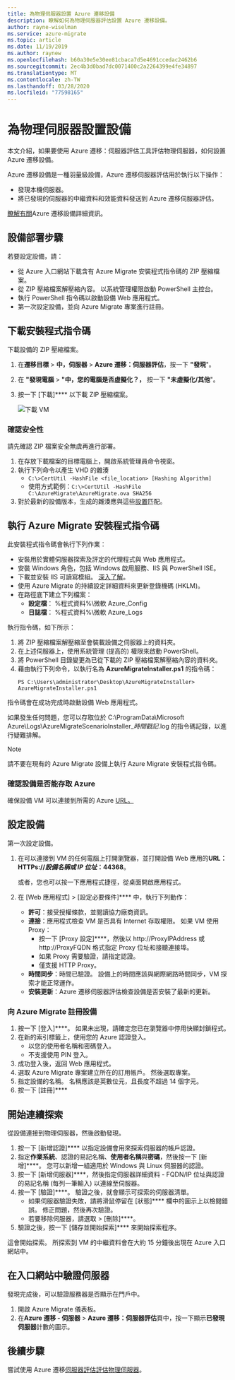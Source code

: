 ```yaml
---
title: 為物理伺服器設置 Azure 遷移設備
description: 瞭解如何為物理伺服器評估設置 Azure 遷移設備。
author: rayne-wiselman
ms.service: azure-migrate
ms.topic: article
ms.date: 11/19/2019
ms.author: raynew
ms.openlocfilehash: b60a30e5e30ee81cbaca7d5e4691ccedac2462b6
ms.sourcegitcommit: 2ec4b3d0bad7dc0071400c2a2264399e4fe34897
ms.translationtype: MT
ms.contentlocale: zh-TW
ms.lasthandoff: 03/28/2020
ms.locfileid: "77598165"
---
```

# <a name="set-up-an-appliance-for-physical-servers"></a>為物理伺服器設置設備

本文介紹，如果要使用 Azure 遷移：伺服器評估工具評估物理伺服器，如何設置 Azure 遷移設備。

Azure 遷移設備是一種羽量級設備，Azure 遷移伺服器評估用於執行以下操作：

- 發現本機伺服器。
- 將已發現的伺服器的中繼資料和效能資料發送到 Azure 遷移伺服器評估。

[瞭解有關](migrate-appliance.md)Azure 遷移設備詳細資訊。


## <a name="appliance-deployment-steps"></a>設備部署步驟

若要設定設備，請：
- 從 Azure 入口網站下載含有 Azure Migrate 安裝程式指令碼的 ZIP 壓縮檔案。
- 從 ZIP 壓縮檔案解壓縮內容。 以系統管理權限啟動 PowerShell 主控台。
- 執行 PowerShell 指令碼以啟動設備 Web 應用程式。
- 第一次設定設備，並向 Azure Migrate 專案進行註冊。

## <a name="download-the-installer-script"></a>下載安裝程式指令碼

下載設備的 ZIP 壓縮檔案。

1. 在**遷移目標** > **中，伺服器** > **Azure 遷移：伺服器評估**，按一下 **"發現**"。
2. 在 **"發現電腦** > **"中，您的電腦是否虛擬化？，** 按一下 **"未虛擬化/其他**"。
3. 按一下 [下載]**** 以下載 ZIP 壓縮檔案。

    ![下載 VM](./media/tutorial-assess-physical/download-appliance.png)


### <a name="verify-security"></a>確認安全性

請先確認 ZIP 檔案安全無虞再進行部署。

1. 在存放下載檔案的目標電腦上，開啟系統管理員命令視窗。
2. 執行下列命令以產生 VHD 的雜湊
    - ```C:\>CertUtil -HashFile <file_location> [Hashing Algorithm]```
    - 使用方式範例：```C:\>CertUtil -HashFile C:\AzureMigrate\AzureMigrate.ova SHA256```
3.  對於最新的設備版本，生成的雜湊應與這些[設置](https://docs.microsoft.com/azure/migrate/tutorial-assess-physical#verify-security)匹配。



## <a name="run-the-azure-migrate-installer-script"></a>執行 Azure Migrate 安裝程式指令碼
此安裝程式指令碼會執行下列作業︰

- 安裝用於實體伺服器探索及評定的代理程式與 Web 應用程式。
- 安裝 Windows 角色，包括 Windows 啟用服務、IIS 與 PowerShell ISE。
- 下載並安裝 IIS 可讀寫模組。 [深入了解](https://www.microsoft.com/download/details.aspx?id=7435)。
- 使用 Azure Migrate 的持續設定詳細資料來更新登錄機碼 (HKLM)。
- 在路徑底下建立下列檔案：
    - **設定檔**： %程式資料%\微軟 Azure_Config
    - **日誌檔**： %程式資料%\微軟 Azure_Logs

執行指令碼，如下所示：

1. 將 ZIP 壓縮檔案解壓縮至會裝載設備之伺服器上的資料夾。
2. 在上述伺服器上，使用系統管理 (提高的) 權限來啟動 PowerShell。
3. 將 PowerShell 目錄變更為已從下載的 ZIP 壓縮檔案解壓縮內容的資料夾。
4. 藉由執行下列命令，以執行名為 **AzureMigrateInstaller.ps1** 的指令碼：
    ```
    PS C:\Users\administrator\Desktop\AzureMigrateInstaller> AzureMigrateInstaller.ps1
    ```
指令碼會在成功完成時啟動設備 Web 應用程式。

如果發生任何問題，您可以存取位於 C:\ProgramData\Microsoft Azure\Logs\AzureMigrateScenarioInstaller_<em>時間戳記</em>.log 的指令碼記錄，以進行疑難排解。

> [!NOTE]
> 請不要在現有的 Azure Migrate 設備上執行 Azure Migrate 安裝程式指令碼。

### <a name="verify-appliance-access-to-azure"></a>確認設備是否能存取 Azure

確保設備 VM 可以連接到所需的 Azure [URL。](migrate-appliance.md#url-access)

## <a name="configure-the-appliance"></a>設定設備

第一次設定設備。

1. 在可以連接到 VM 的任何電腦上打開瀏覽器，並打開設備 Web 應用的**URL：HTTPs://*設備名稱或 IP 位址*：44368**。

   或者，您也可以按一下應用程式捷徑，從桌面開啟應用程式。
2. 在 [Web 應用程式] > [設定必要條件]**** 中，執行下列動作：
    - **許可**：接受授權條款，並閱讀協力廠商資訊。
    - **連接**：應用程式檢查 VM 是否具有 Internet 存取權限。 如果 VM 使用 Proxy：
        - 按一下 [Proxy 設定]****，然後以 http://ProxyIPAddress 或 http://ProxyFQDN 格式指定 Proxy 位址和接聽連接埠。
        - 如果 Proxy 需要驗證，請指定認證。
        - 僅支援 HTTP Proxy。
    - **時間同步**：時間已驗證。 設備上的時間應該與網際網路時間同步，VM 探索才能正常運作。
    - **安裝更新**：Azure 遷移伺服器評估檢查設備是否安裝了最新的更新。

### <a name="register-the-appliance-with-azure-migrate"></a>向 Azure Migrate 註冊設備

1. 按一下 [登入]****。 如果未出現，請確定您已在瀏覽器中停用快顯封鎖程式。
2. 在新的索引標籤上，使用您的 Azure 認證登入。
    - 以您的使用者名稱和密碼登入。
    - 不支援使用 PIN 登入。
3. 成功登入後，返回 Web 應用程式。
4. 選取 Azure Migrate 專案建立所在的訂用帳戶。 然後選取專案。
5. 指定設備的名稱。 名稱應該是英數位元，且長度不超過 14 個字元。
6. 按一下 [註冊]****


## <a name="start-continuous-discovery"></a>開始連續探索

從設備連接到物理伺服器，然後啟動發現。

1. 按一下 [新增認證]**** 以指定設備會用來探索伺服器的帳戶認證。  
2. 指定**作業系統**、認證的易記名稱、**使用者名稱**與**密碼**，然後按一下 [新增]****。
您可以新增一組適用於 Windows 與 Linux 伺服器的認證。
4. 按一下 [新增伺服器]****，然後指定伺服器詳細資料 - FQDN/IP 位址與認證的易記名稱 (每列一筆輸入) 以連線至伺服器。
3. 按一下 [驗證]****。 驗證之後，就會顯示可探索的伺服器清單。
    - 如果伺服器驗證失敗，請將滑鼠停留在 [狀態]**** 欄中的圖示上以檢閱錯誤。 修正問題，然後再次驗證。
    - 若要移除伺服器，請選取 > [刪除]****。
4. 驗證之後，按一下 [儲存並開始探索]**** 來開始探索程序。

這會開始探索。 所探索到 VM 的中繼資料會在大約 15 分鐘後出現在 Azure 入口網站中。

## <a name="verify-servers-in-the-portal"></a>在入口網站中驗證伺服器

發現完成後，可以驗證服務器是否顯示在門戶中。

1. 開啟 Azure Migrate 儀表板。
2. 在**Azure 遷移 - 伺服器** > **Azure 遷移：伺服器評估**頁中，按一下顯示**已發現伺服器**計數的圖示。


## <a name="next-steps"></a>後續步驟

嘗試使用 Azure 遷移[伺服器評估評估物理伺服器](tutorial-assess-physical.md)。
